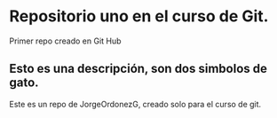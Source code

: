 # Repositorio uno en el curso de Git.
Primer repo creado en Git Hub

## Esto es una descripción, son dos simbolos de gato. 
Este es un repo de JorgeOrdonezG, creado solo para el curso de git.
